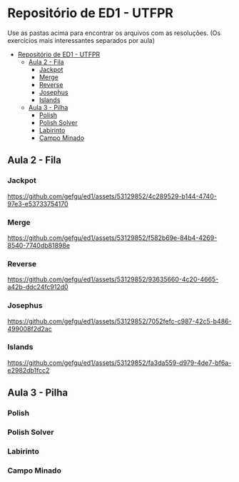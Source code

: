 # Repositório de ED1 - UTFPR

Use as pastas acima para encontrar os arquivos com as resoluções.
(Os exercícios mais interessantes separados por aula)

- [Repositório de ED1 - UTFPR](#repositório-de-ed1---utfpr)
  - [Aula 2 - Fila](#aula-2---fila)
    - [Jackpot](#jackpot)
    - [Merge](#merge)
    - [Reverse](#reverse)
    - [Josephus](#josephus)
    - [Islands](#islands)
  - [Aula 3 - Pilha](#aula-3---pilha)
    - [Polish](#polish)
    - [Polish Solver](#polish-solver)
    - [Labirinto](#labirinto)
    - [Campo Minado](#campo-minado)


## Aula 2 - Fila

### Jackpot


https://github.com/gefgu/ed1/assets/53129852/4c289529-b144-4740-97e3-e53733754170

### Merge


https://github.com/gefgu/ed1/assets/53129852/f582b69e-84b4-4269-8540-7740db81898e



### Reverse



https://github.com/gefgu/ed1/assets/53129852/93635660-4c20-4665-a42b-ddc24fc912d0



### Josephus


https://github.com/gefgu/ed1/assets/53129852/7052fefc-c987-42c5-b486-499008f2d2ac


### Islands


https://github.com/gefgu/ed1/assets/53129852/fa3da559-d979-4de7-bf6a-e2982db1fcc2


## Aula 3 - Pilha

### Polish

### Polish Solver

### Labirinto

### Campo Minado
